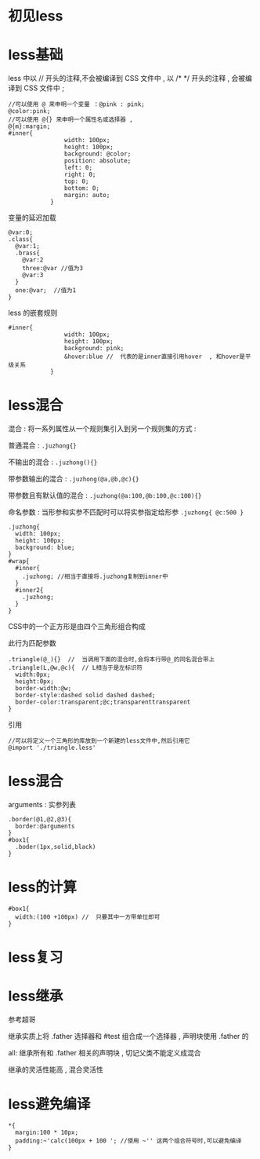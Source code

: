 #  初见less

# less基础

less 中以 // 开头的注释,不会被编译到 CSS 文件中 , 以 /* */ 开头的注释 , 会被编译到 CSS 文件中 ;

```less
//可以使用 @ 来申明一个变量 ：@pink : pink;
@color:pink;
//可以使用 @{} 来申明一个属性名或选择器 , 
@{m}:margin;
#inner{
				width: 100px;
				height: 100px;
				background: @color;
				position: absolute;
				left: 0;
				right: 0;
				top: 0;
				bottom: 0;
				margin: auto;
			}
```

变量的延迟加载

```less
@var:0;
.class{
  @var:1;
  .brass{
    @var:2
    three:@var //值为3
    @var:3
  }
  one:@var;  //值为1
}
```

less 的嵌套规则

```less
#inner{
				width: 100px;
				height: 100px;
				background: pink;
				&hover:blue //  代表的是inner直接引用hover  , 和hover是平级关系
			}
```

#  less混合

混合 : 将一系列属性从一个规则集引入到另一个规则集的方式 :

普通混合 : `.juzhong{}`

不输出的混合 : `.juzhong(){}`

带参数输出的混合 : `.juzhong(@a,@b,@c){}` 

带参数且有默认值的混合 : `.juzhong(@a:100,@b:100,@c:100){}`

命名参数 :  当形参和实参不匹配时可以将实参指定给形参 `.juzhong{ @c:500 }`

```less
.juzhong{ 
  width: 100px;
  height: 100px;
  background: blue;
}
#wrap{
  #inner{
    .juzhong; //相当于直接将.juzhong复制到inner中
  }
  #inner2{
    .juzhong;
  }
}
```

CSS中的一个正方形是由四个三角形组合构成

此行为匹配参数

```less
.triangle(@_){}  //  当调用下面的混合时,会将本行带@_的同名混合带上
.triangle(L,@w,@c){  // L相当于是左标识符
  width:0px;
  height:0px;
  border-width:@w;
  border-style:dashed solid dashed dashed;
  border-color:transparent;@c;transparenttransparent
}
```

引用

```less
//可以将定义一个三角形的库放到一个新建的less文件中,然后引用它
@import './triangle.less'
```

# less混合

arguments : 实参列表

```less
.border(@1,@2,@3){
  border:@arguments
}
#box1{
  .boder(1px,solid,black)
}
```

# less的计算

```less
#box1{
  width:(100 +100px) //  只要其中一方带单位即可
}
```

#  less复习

#  less继承

参考超哥	

继承实质上将 .father 选择器和 #test 组合成一个选择器 , 声明块使用 .father 的 

all: 继承所有和 .father 相关的声明块 , 切记父类不能定义成混合

继承的灵活性能高 , 混合灵活性

#  less避免编译

```less
*{
  margin:100 * 10px;
  padding:~'calc(100px + 100 '; //使用 ~'' 这两个组合符号时,可以避免编译
}
```

